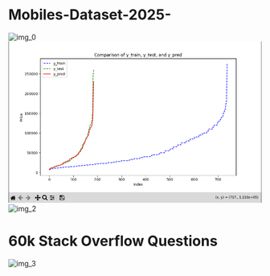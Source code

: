 # Mobiles-Dataset-2025-
![img_0](https://github.com/HuySang-04/Practice_MachineLearning/blob/main/Image/Figure_1.png)
![img_1](Image/Screenshot%20from%202025-03-25%2014-46-37.png)
![img_2](https://github.com/HuySang-04/Practice_MachineLearning/blob/bd4d364aca1b56190d69c926b3360f3713215219/Image/Screenshot%20from%202025-03-25%2014-48-25.png)

# 60k Stack Overflow Questions
![img_3](https://github.com/HuySang-04/Practice_MachineLearning/blob/main/Image/60k_stack_overflow_1.png)
